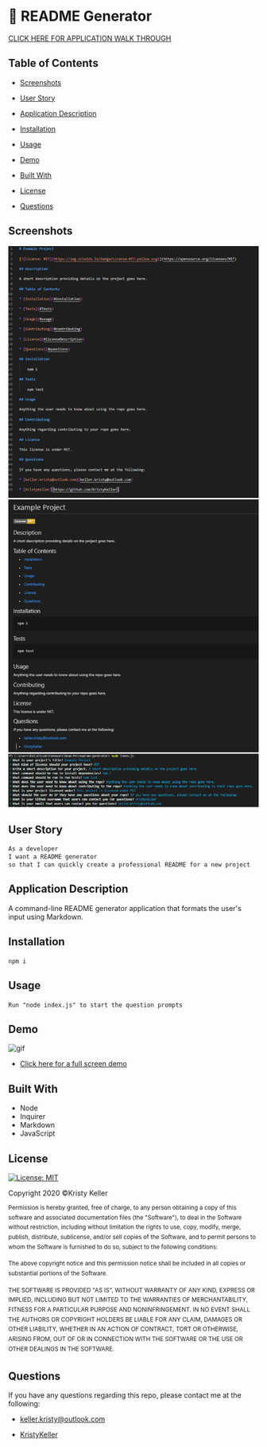 # 🧾 README Generator
[CLICK HERE FOR APPLICATION WALK THROUGH](https://drive.google.com/file/d/1ZTsD6GqhfSwdEwsjcoaG6HNUNrIlufpu/view?usp=sharing)


## Table of Contents

* [Screenshots](#screenshots)

* [User Story](#user-story)

* [Application Description](#application-description)

* [Installation](#installation)

* [Usage](#usage)

* [Demo](#demo)

* [Built With](#built-with)

* [License](#license)

* [Questions](#questions)

## Screenshots
![screenshot3](./Assets/Images/example-3.png)
![screenshot2](./Assets/Images/example-02.png)
![screenshot1](./Assets/Images/example-1.PNG)

## User Story
```
As a developer
I want a README generator
so that I can quickly create a professional README for a new project

```
## Application Description
A command-line README generator application that formats the user's input using Markdown.

## Installation 
```
npm i 
```

## Usage 
```
Run "node index.js" to start the question prompts
```

## Demo
![gif](https://media.giphy.com/media/394cEdECquFMsLsDSJ/giphy.gif)

 * [Click here for a full screen demo](https://drive.google.com/file/d/1bhLu0rQtZ7xfDRMs5FQ1AdVNLG6L_58Y/view?usp=sharing)

## Built With
* Node
* Inquirer
* Markdown
* JavaScript

## License
[![License: MIT](https://img.shields.io/badge/License-MIT-yellow.svg)](https://opensource.org/licenses/MIT)

Copyright 2020 ©Kristy Keller

<sup>Permission is hereby granted, free of charge, to any person obtaining a copy of this software and associated documentation files (the "Software"), to deal in the Software without restriction, including without limitation the rights to use, copy, modify, merge, publish, distribute, sublicense, and/or sell copies of the Software, and to permit persons to whom the Software is furnished to do so, subject to the following conditions:
  
<sup>The above copyright notice and this permission notice shall be included in all copies or substantial portions of the Software.
  
<sup>THE SOFTWARE IS PROVIDED "AS IS", WITHOUT WARRANTY OF ANY KIND, EXPRESS OR IMPLIED, INCLUDING BUT NOT LIMITED TO THE WARRANTIES OF MERCHANTABILITY, FITNESS FOR A PARTICULAR PURPOSE AND NONINFRINGEMENT. IN NO EVENT SHALL THE AUTHORS OR COPYRIGHT HOLDERS BE LIABLE FOR ANY CLAIM, DAMAGES OR OTHER LIABILITY, WHETHER IN AN ACTION OF CONTRACT, TORT OR OTHERWISE, ARISING FROM, OUT OF OR IN CONNECTION WITH THE SOFTWARE OR THE USE OR OTHER DEALINGS IN THE SOFTWARE.
  
## Questions

If you have any questions regarding this repo, please contact me at the following:

* <keller.kristy@outlook.com>

* [KristyKeller](https://github.com/KristyKeller)

